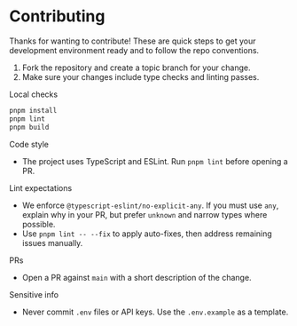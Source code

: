 # Contributing

Thanks for wanting to contribute! These are quick steps to get your development environment ready and to follow the repo conventions.

1. Fork the repository and create a topic branch for your change.
2. Make sure your changes include type checks and linting passes.

Local checks

```bash
pnpm install
pnpm lint
pnpm build
```

Code style
- The project uses TypeScript and ESLint. Run `pnpm lint` before opening a PR.

Lint expectations
- We enforce `@typescript-eslint/no-explicit-any`. If you must use `any`, explain why in your PR, but prefer `unknown` and narrow types where possible.
- Use `pnpm lint -- --fix` to apply auto-fixes, then address remaining issues manually.

PRs
- Open a PR against `main` with a short description of the change.

Sensitive info
- Never commit `.env` files or API keys. Use the `.env.example` as a template.
